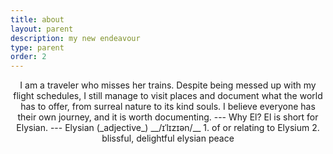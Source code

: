 ```yaml
---
title: about
layout: parent
description: my new endeavour
type: parent
order: 2
---
```


<div class="section main">
	<div class="container">
		<p markdown="1" style="text-align: center;">
I am a traveler who misses her trains. Despite being messed up with my flight schedules, I still manage to visit places and document what the world has to offer, from surreal nature to its kind souls. I believe everyone has their own journey, and it is worth documenting.
---
Why El?
El is short for Elysian.
---
Elysian (_adjective_)
__/ɪˈlɪzɪən/__
1. of or relating to Elysium
2. blissful, delightful elysian peace
		</p>
	</div>
</div>